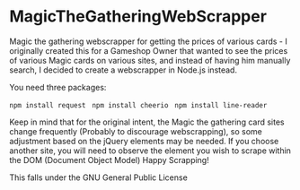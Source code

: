 # MagicTheGatheringWebScrapper
Magic the gathering webscrapper for getting the prices of various cards - I originally created this for a Gameshop Owner that wanted to see the prices of various Magic cards on various sites, and instead of having him manually search, I decided to create a webscrapper in Node.js instead. 

You need three packages:

```npm install request ```
```npm install cheerio ```
```npm install line-reader ```

Keep in mind that for the original intent, the Magic the gathering card sites change frequently (Probably to discourage webscrapping), so some adjustment based on the jQuery elements may be needed. If you choose another site, you will need to observe the element you wish to scrape within the DOM (Document Object Model) Happy Scrapping!

This falls under the GNU General Public License
